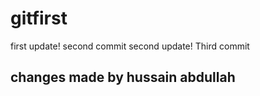 # gitfirst
first update!
second commit
second update!
Third commit
## changes made by hussain abdullah
